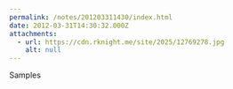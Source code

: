 ```yaml
---
permalink: /notes/201203311430/index.html
date: 2012-03-31T14:30:32.000Z
attachments:
  - url: https://cdn.rknight.me/site/2025/12769278.jpg
    alt: null
---
```


Samples
